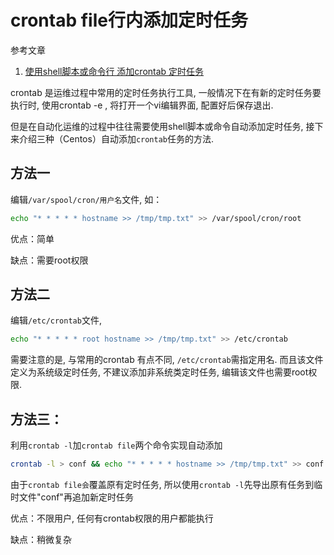 # crontab file行内添加定时任务

参考文章

1. [使用shell脚本或命令行 添加crontab 定时任务](https://blog.csdn.net/mzc11/article/details/81842534)

crontab 是运维过程中常用的定时任务执行工具, 一般情况下在有新的定时任务要执行时, 使用crontab -e , 将打开一个vi编辑界面, 配置好后保存退出.

但是在自动化运维的过程中往往需要使用shell脚本或命令自动添加定时任务, 接下来介绍三种（Centos）自动添加`crontab`任务的方法.

## 方法一

编辑`/var/spool/cron/用户名`文件, 如：

```bash
echo "* * * * * hostname >> /tmp/tmp.txt" >> /var/spool/cron/root
```

优点：简单

缺点：需要root权限

## 方法二

编辑`/etc/crontab`文件,

```bash
echo "* * * * * root hostname >> /tmp/tmp.txt" >> /etc/crontab
```

需要注意的是, 与常用的crontab 有点不同, `/etc/crontab`需指定用名. 而且该文件定义为系统级定时任务, 不建议添加非系统类定时任务, 编辑该文件也需要root权限.

## 方法三：

利用`crontab -l`加`crontab file`两个命令实现自动添加

```bash
crontab -l > conf && echo "* * * * * hostname >> /tmp/tmp.txt" >> conf && crontab conf && rm -f conf
```

由于`crontab file会`覆盖原有定时任务, 所以使用`crontab -l`先导出原有任务到临时文件"conf"再追加新定时任务

优点：不限用户, 任何有crontab权限的用户都能执行

缺点：稍微复杂
